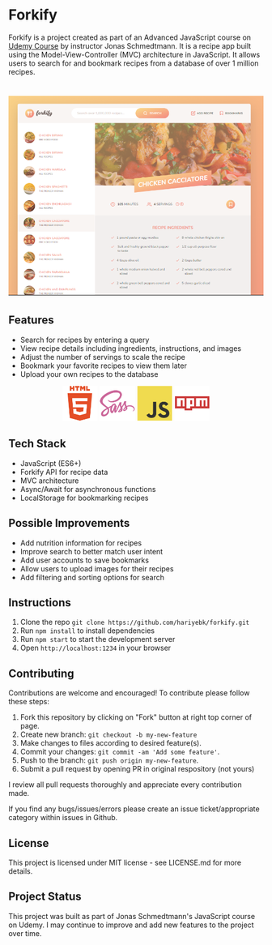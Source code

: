 
# Forkify 

Forkify is a project created as part of an Advanced JavaScript course on [Udemy Course](https://www.udemy.com/course/the-complete-javascript-course/) by instructor Jonas Schmedtmann. It is a recipe app built using the Model-View-Controller (MVC) architecture in JavaScript. It allows users to search for and bookmark recipes from a database of over 1 million recipes.

<h1 align="center">
    <img src="demo.png"/>
</h1>

## Features

- Search for recipes by entering a query
- View recipe details including ingredients, instructions, and images 
- Adjust the number of servings to scale the recipe 
- Bookmark your favorite recipes to view them later
- Upload your own recipes to the database

<p align="center">
<img src="https://github.com/devicons/devicon/blob/master/icons/html5/html5-plain-wordmark.svg" alt="html5"  width="70" height="70"/>
<img src = "https://github.com/devicons/devicon/blob/master/icons/sass/sass-original.svg" alt="sass"  width="70" height="70"/>
<img src="https://github.com/devicons/devicon/blob/master/icons/javascript/javascript-original.svg" alt="javascript" width="70" height="70"/>
<img src = "https://github.com/devicons/devicon/blob/master/icons/npm/npm-original-wordmark.svg"alt="npm"  width="70" height="70"/>
</p>

## Tech Stack

- JavaScript (ES6+)
- Forkify API for recipe data 
- MVC architecture
- Async/Await for asynchronous functions
- LocalStorage for bookmarking recipes

## Possible Improvements

- Add nutrition information for recipes 
- Improve search to better match user intent 
- Add user accounts to save bookmarks 
- Allow users to upload images for their recipes
- Add filtering and sorting options for search

## Instructions

1. Clone the repo ``` git clone https://github.com/hariyebk/forkify.git ```
2. Run `npm install` to install dependencies
3. Run `npm start` to start the development server
4. Open `http://localhost:1234` in your browser

## Contributing 

Contributions are welcome and encouraged! To contribute please follow these steps:

1. Fork this repository by clicking on "Fork" button at right top corner of page.
2. Create new branch: `git checkout -b my-new-feature`
3. Make changes to files according to desired feature(s).
4. Commit your changes: `git commit -am 'Add some feature'`.
5. Push to the branch: `git push origin my-new-feature`.
6. Submit a pull request by opening PR in original respository (not yours)

I review all pull requests thoroughly and appreciate every contribution made.


If you find any bugs/issues/errors please create an issue ticket/appropriate category within issues in Github.


## License

This project is licensed under MIT license - see LICENSE.md for more details.

## Project Status

This project was built as part of Jonas Schmedtmann's JavaScript course on Udemy. I may continue to improve and add new features to the project over time.